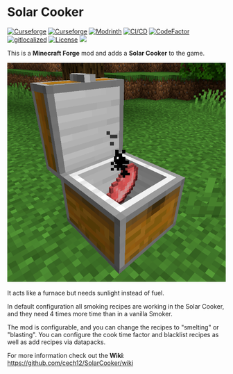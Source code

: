 # Solar Cooker 

[![Curseforge](http://cf.way2muchnoise.eu/full_solar-cooker_downloads(0D0D0D-F16436-fff-010101-fff).svg)](https://www.curseforge.com/minecraft/mc-mods/solar-cooker)
[![Curseforge](http://cf.way2muchnoise.eu/versions/For%20MC_solar-cooker_all(0D0D0D-F16436-fff-010101).svg)](https://www.curseforge.com/minecraft/mc-mods/solar-cooker/files)
[![Modrinth](https://modrinth-utils.vercel.app/api/badge/downloads?id=IsSapAeq&logo=true)](https://modrinth.com/mod/solar-cooker)
[![CI/CD](https://github.com/cech12/SolarCooker/actions/workflows/cicd-workflow.yml/badge.svg)](https://github.com/cech12/SolarCooker/actions/workflows/cicd-workflow.yml)
[![CodeFactor](https://www.codefactor.io/repository/github/cech12/solarcooker/badge)](https://www.codefactor.io/repository/github/cech12/solarcooker)
[![gitlocalized ](https://gitlocalize.com/repo/8145/whole_project/badge.svg)](https://gitlocalize.com/repo/8145/?utm_source=badge)
[![License](https://img.shields.io/github/license/cech12/SolarCooker)](http://opensource.org/licenses/MIT)
[![](https://img.shields.io/discord/752506676719910963.svg?style=flat&color=informational&logo=discord&label=Discord)](https://discord.gg/gRUFH5t)

This is a **Minecraft Forge** mod and adds a **Solar Cooker** to the game.

![All Furnaces](material/logo.png)

It acts like a furnace but needs sunlight instead of fuel.

In default configuration all smoking recipes are working in the Solar Cooker, and they need 4 times more time than in a vanilla Smoker.

The mod is configurable, and you can change the recipes to "smelting" or "blasting". You can configure the cook time factor and blacklist recipes as well as add recipes via datapacks.

For more information check out the **Wiki**: https://github.com/cech12/SolarCooker/wiki

